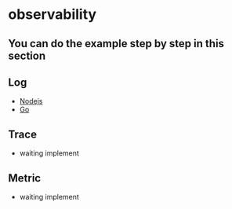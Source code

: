 # observability

## You can do the example step by step in this section

## Log
- [Nodejs](./log/nodejs/README.md)
- [Go](./log/go/README.md)

## Trace
- waiting implement

## Metric
- waiting implement
